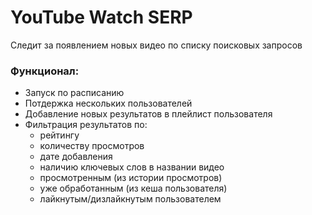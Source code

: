 # YouTube Watch SERP

Следит за появлением новых видео по списку поисковых запросов


### Функционал:
* Запуск по расписанию
* Потдержка нескольких пользователей
* Добавление новых результатов в плейлист пользователя  
* Фильтрация результатов по:
  * рейтингу
  * количеству просмотров
  * дате добавления
  * наличию ключевых слов в названии видео
  * просмотренным (из истории просмотров)
  * уже обработанным (из кеша пользователя)
  * лайкнутым/дизлайкнутым пользователем




